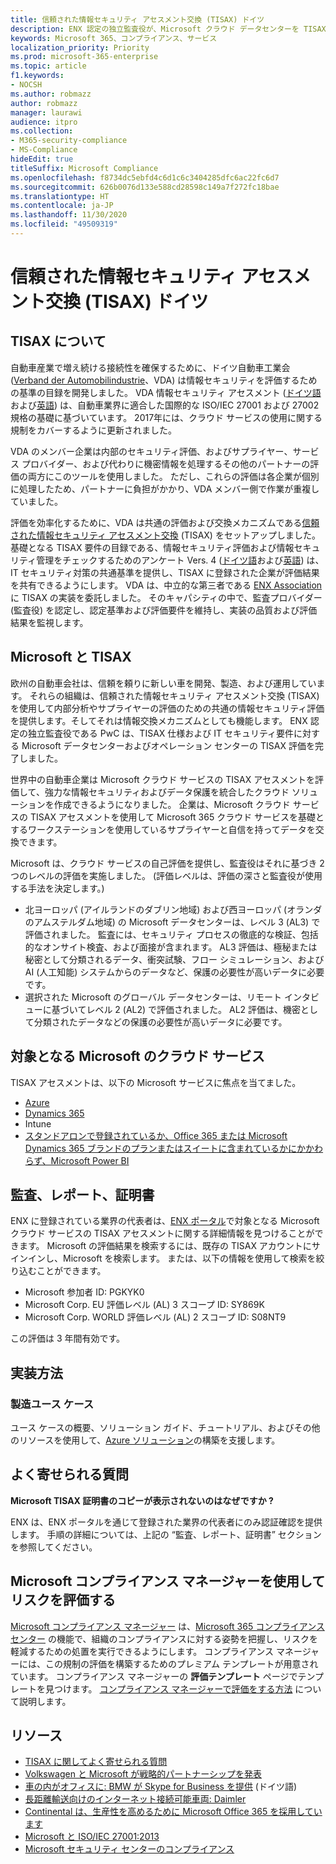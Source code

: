 ```yaml
---
title: 信頼された情報セキュリティ アセスメント交換 (TISAX) ドイツ
description: ENX 認定の独立監査役が、Microsoft クラウド データセンターを TISAX セキュリティ要件に照らし合わせて評価しました。
keywords: Microsoft 365、コンプライアンス、サービス
localization_priority: Priority
ms.prod: microsoft-365-enterprise
ms.topic: article
f1.keywords:
- NOCSH
ms.author: robmazz
author: robmazz
manager: laurawi
audience: itpro
ms.collection:
- M365-security-compliance
- MS-Compliance
hideEdit: true
titleSuffix: Microsoft Compliance
ms.openlocfilehash: f8734dc5ebfd4c6d1c6c3404285dfc6ac22fc6d7
ms.sourcegitcommit: 626b0076d133e588cd28598c149a7f272fc18bae
ms.translationtype: HT
ms.contentlocale: ja-JP
ms.lasthandoff: 11/30/2020
ms.locfileid: "49509319"
---
```

# <a name="trusted-information-security-assessment-exchange-tisax-germany"></a>信頼された情報セキュリティ アセスメント交換 (TISAX) ドイツ

## <a name="about-tisax"></a>TISAX について

自動車産業で増え続ける接続性を確保するために、ドイツ自動車工業会 ([Verband der Automobilindustrie](https://www.vda.de)、VDA) は情報セキュリティを評価するための基準の目録を開発しました。 VDA 情報セキュリティ アセスメント ([ドイツ語](https://www.vda.de/de/themen/sicherheit-und-standards/informationssicherheit/informationssicherheit-sicherheitsanforderungen.html)および[英語](https://www.vda.de/en/topics/safety-and-standards/information-security/information-security-requirements)) は、自動車業界に適合した国際的な ISO/IEC 27001 および 27002 規格の基礎に基づいています。 2017年には、クラウド サービスの使用に関する規制をカバーするように更新されました。

VDA のメンバー企業は内部のセキュリティ評価、およびサプライヤー、サービス プロバイダー、および代わりに機密情報を処理するその他のパートナーの評価の両方にこのツールを使用しました。 ただし、これらの評価は各企業が個別に処理したため、パートナーに負担がかかり、VDA メンバー側で作業が重複していました。

評価を効率化するために、VDA は共通の評価および交換メカニズムである[信頼された情報セキュリティ アセスメント交換](https://www.enx.com/tisax/) (TISAX) をセットアップしました。 基礎となる TISAX 要件の目録である、情報セキュリティ評価および情報セキュリティ管理をチェックするためのアンケート Vers. 4 ([ドイツ語](https://www.vda.de/de/services/Publikationen.html)および[英語](https://www.vda.de/en/services/Publications.html)) は、IT セキュリティ対策の共通基準を提供し、TISAX に登録された企業が評価結果を共有できるようにします。 VDA は、中立的な第三者である [ENX Association](https://portal.enx.com/ja-JP/en-en/TISAX/tisaxassessmentresults/) に TISAX の実装を委託しました。 そのキャパシティの中で、監査プロバイダー (監査役) を認定し、認定基準および評価要件を維持し、実装の品質および評価結果を監視します。

## <a name="microsoft-and-tisax"></a>Microsoft と TISAX

欧州の自動車会社は、信頼を頼りに新しい車を開発、製造、および運用しています。 それらの組織は、信頼された情報セキュリティ アセスメント交換 (TISAX) を使用して内部分析やサプライヤーの評価のための共通の情報セキュリティ評価を提供します。そしてそれは情報交換メカニズムとしても機能します。 ENX 認定の独立監査役である PwC は、TISAX 仕様および IT セキュリティ要件に対する Microsoft データセンターおよびオペレーション センターの TISAX 評価を完了しました。

世界中の自動車企業は Microsoft クラウド サービスの TISAX アセスメントを評価して、強力な情報セキュリティおよびデータ保護を統合したクラウド ソリューションを作成できるようになりました。 企業は、Microsoft クラウド サービスの TISAX アセスメントを使用して Microsoft 365 クラウド サービスを基礎とするワークステーションを使用しているサプライヤーと自信を持ってデータを交換できます。

Microsoft は、クラウド サービスの自己評価を提供し、監査役はそれに基づき 2 つのレベルの評価を実施しました。 (評価レベルは、評価の深さと監査役が使用する手法を決定します。)

- 北ヨーロッパ (アイルランドのダブリン地域) および西ヨーロッパ (オランダのアムステルダム地域) の Microsoft データセンターは、レベル 3 (AL3) で評価されました。 監査には、セキュリティ プロセスの徹底的な検証、包括的なオンサイト検査、および面接が含まれます。 AL3 評価は、極秘または秘密として分類されるデータ、衝突試験、フロー シミュレーション、および AI (人工知能) システムからのデータなど、保護の必要性が高いデータに必要です。
- 選択された Microsoft のグローバル データセンターは、リモート インタビューに基づいてレベル 2 (AL2) で評価されました。 AL2 評価は、機密として分類されたデータなどの保護の必要性が高いデータに必要です。

## <a name="microsoft-in-scope-cloud-services"></a>対象となる Microsoft のクラウド サービス

TISAX アセスメントは、以下の Microsoft サービスに焦点を当てました。

- [Azure](https://gallery.technet.microsoft.com/Overview-of-Azure-c1be3942)
- [Dynamics 365](https://download.microsoft.com/download/E/1/9/E1977163-7A86-4812-AC18-C03ADC958AAF/Microsoft_Dynamics_365_Cloud_Service_Compliance_Datasheet.pdf)
- Intune
- [スタンドアロンで登録されているか、Office 365 または Microsoft Dynamics 365 ブランドのプランまたはスイートに含まれているかにかかわらず、Microsoft Power BI](https://servicetrust.microsoft.com/ViewPage/TrustDocuments?command=Download&downloadType=Document&downloadId=9f756cce-b15d-45a9-94d7-6a583dee4401&docTab=6d000410-c9e9-11e7-9a91-892aae8839ad_Compliance_Guides)

## <a name="audits-reports-and-certificates"></a>監査、レポート、証明書

ENX に登録されている業界の代表者は、[ENX ポータル](https://portal.enx.com/ja-JP/)で対象となる Microsoft クラウド サービスの TISAX アセスメントに関する詳細情報を見つけることができます。 Microsoft の評価結果を検索するには、既存の TISAX アカウントにサインインし、Microsoft を検索します。 または、以下の情報を使用して検索を絞り込むことができます。

- Microsoft 参加者 ID: PGKYK0
- Microsoft Corp. EU 評価レベル (AL) 3 スコープ ID: SY869K
- Microsoft Corp. WORLD 評価レベル (AL) 2 スコープ ID: S08NT9

この評価は 3 年間有効です。

## <a name="how-to-implement"></a>実装方法

### <a name="manufacturing-use-cases"></a>製造ユース ケース

ユース ケースの概要、ソリューション ガイド、チュートリアル、およびその他のリソースを使用して、[Azure ソリューション](https://docs.microsoft.com/azure/industry/manufacturing/)の構築を支援します。

## <a name="frequently-asked-questions"></a>よく寄せられる質問

**Microsoft TISAX 証明書のコピーが表示されないのはなぜですか ?**

ENX は、ENX ポータルを通じて登録された業界の代表者にのみ認証確認を提供します。 手順の詳細については、上記の “監査、レポート、証明書” セクションを参照してください。

## <a name="use-microsoft-compliance-manager-to-assess-your-risk"></a>Microsoft コンプライアンス マネージャーを使用してリスクを評価する

[Microsoft コンプライアンス マネージャー](https://docs.microsoft.com/microsoft-365/compliance/compliance-manager) は、[Microsoft 365 コンプライアンス センター](https://docs.microsoft.com/microsoft-365/compliance/microsoft-365-compliance-center) の機能で、組織のコンプライアンスに対する姿勢を把握し、リスクを軽減するための処置を実行できるようにします。 コンプライアンス マネージャーには、この規制の評価を構築するためのプレミアム テンプレートが用意されています。 コンプライアンス マネージャーの **評価テンプレート** ページでテンプレートを見つけます。 [コンプライアンス マネージャーで評価をする方法](https://docs.microsoft.com/microsoft-365/compliance/compliance-manager-assessments) について説明します。

## <a name="resources"></a>リソース

- [TISAX に関してよく寄せられる質問](https://portal.enx.com/ja-JP/TISAX/faqs/)
- [Volkswagen と Microsoft が戦略的パートナーシップを発表](https://www.volkswagen-newsroom.com/en/press-releases/volkswagen-and-microsoft-announce-strategic-partnership-4234)
- [車の内がオフィスに: BMW が Skype for Business を提供](https://news.microsoft.com/de-de/skype-business-ab-sofort-fahrzeugen-von-bmw-verfugbar/) (ドイツ語)
- [長距離輸送向けのインターネット接続可能車両: Daimler](https://customers.microsoft.com/story/daimlertrucks)
- [Continental は、生産性を高めるために Microsoft Office 365 を採用しています](https://www.avanade.com/en/clients/continental)
- [Microsoft と ISO/IEC 27001:2013](offering-iso-27001.md)
- [Microsoft セキュリティ センターのコンプライアンス](https://www.microsoft.com/trust-center/compliance/compliance-overview)
